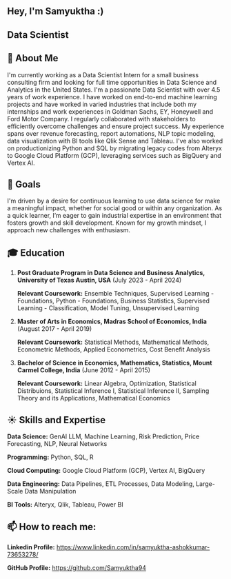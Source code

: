 ## Hey, I'm Samyuktha :)
## Data Scientist
## 👋 About Me

I'm currently working as a Data Scientist Intern for a small business consulting firm and looking for full time opportunities in Data Science and Analytics in the United States. I'm a passionate Data Scientist with over 4.5 years of work experience. I have worked on end-to-end machine learning projects and have worked in varied industries that include both my internships and work experiences in Goldman Sachs, EY, Honeywell and Ford Motor Company. I regularly collaborated with stakeholders to efficiently overcome challenges and ensure project success. My experience spans over revenue forecasting, report automations, NLP topic modeling, data visualization with BI tools like Qlik Sense and Tableau. I've also worked on productionizing Python and SQL by migrating legacy codes from Alteryx to Google Cloud Platform (GCP), leveraging services such as BigQuery and Vertex AI.
## 🥅 Goals
I'm driven by a desire for continuous learning to use data science for make a meaningful impact, whether for social good or within any organization. As a quick learner, I’m eager to gain industrial expertise in an environment that fosters growth and skill development. Known for my growth mindset, I approach new challenges with enthusiasm.
## 🎓 Education

1. ****Post Graduate Program in Data Science and Business Analytics, University of Texas Austin**, USA** (July 2023 - April 2024)
   
   **Relevant Coursework:** Ensemble Techniques, Supervised Learning - Foundations, Python - Foundations, Business Statistics, Supervised Learning - Classification, Model Tuning, Unsupervised Learning
   
2. **Master of Arts in Economics, Madras School of Economics, India** (August 2017 - April 2019)

   **Relevant Coursework:** Statistical Methods, Mathematical Methods, Econometric Methods, Applied Econometrics, Cost Benefit Analysis

 3. **Bachelor of Science in Economics, Mathematics, Statistics, Mount Carmel College, India** (June 2012 - April 2015)

    **Relevant Coursework:** Linear Algebra, Optimization, Statistical Distribuions, Statistical Inference I, Statistical Inference II, Sampling Theory and its Applications, Mathematical Economics

## ☀️ Skills and Expertise
**Data Science:** GenAI LLM, Machine Learning, Risk Prediction, Price Forecasting, NLP, Neural Networks

**Programming:** Python, SQL, R

**Cloud Computing:** Google Cloud Platform (GCP), Vertex AI, BigQuery

**Data Engineering:** Data Pipelines, ETL Processes, Data Modeling, Large-Scale Data Manipulation

**BI Tools:** Alteryx, Qlik, Tableau, Power BI

## 📫 How to reach me:

**Linkedin Profile:** https://www.linkedin.com/in/samyuktha-ashokkumar-73653278/

**GitHub Profile:** https://github.com/Samyuktha94

<!--
**Samyuktha94/Samyuktha94** is a ✨ _special_ ✨ repository because its `README.md` (this file) appears on your GitHub profile.

Here are some ideas to get you started:

- 🔭 I’m currently working on ...
- 🌱 I’m currently learning ...
- 👯 I’m looking to collaborate on ...
- 🤔 I’m looking for help with ...
- 💬 Ask me about ...
- 📫 How to reach me: ...
- 😄 Pronouns: ...
- ⚡ Fun fact: ...
-->
